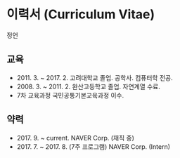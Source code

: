 # 이력서 (Curriculum Vitae)

정언

## 교육

* 2011\. 3\. ~ 2017\. 2\. 고려대학교 졸업. 공학사. 컴퓨터학 전공.
* 2008\. 3\. ~ 2011\. 2\. 완산고등학교 졸업. 자연계열 수료.
* 7차 교육과정 국민공통기본교육과정 이수.

## 약력

* 2017\. 9\. ~ current\. NAVER Corp. (재직 중)
* 2017\. 7\. ~ 2017\. 8\. (7주 프로그램) NAVER Corp. (Intern)